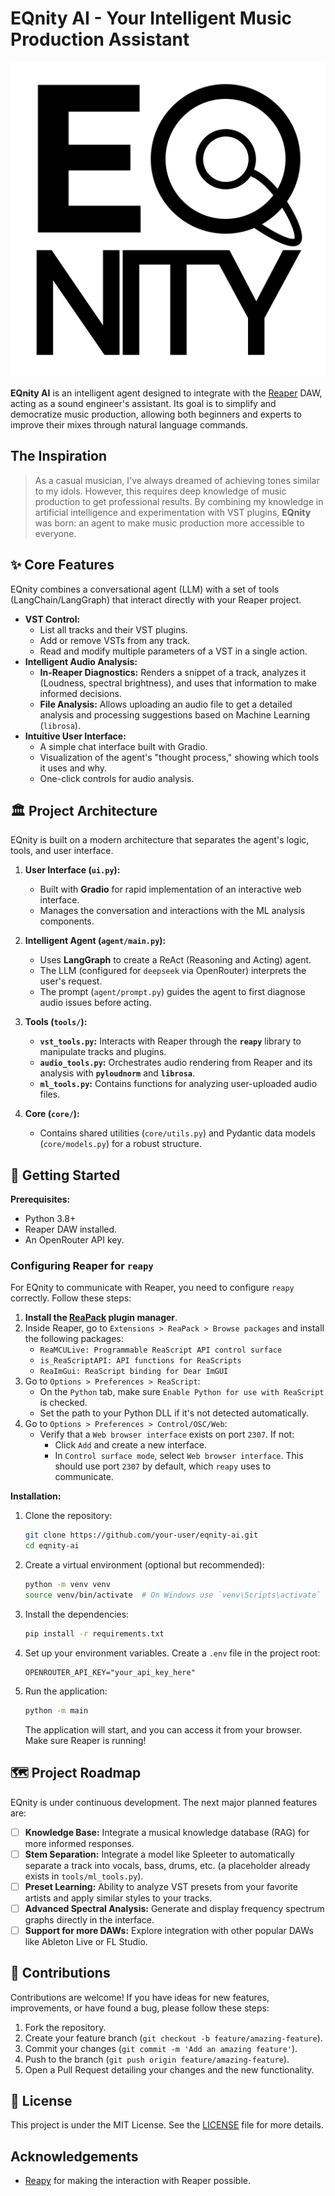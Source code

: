 # EQnity AI - Your Intelligent Music Production Assistant

![EQnity UI](assets/eqnity.png)

**EQnity AI** is an intelligent agent designed to integrate with the [Reaper](https://www.reaper.fm/) DAW, acting as a sound engineer's assistant. Its goal is to simplify and democratize music production, allowing both beginners and experts to improve their mixes through natural language commands.

## The Inspiration

> As a casual musician, I've always dreamed of achieving tones similar to my idols. However, this requires deep knowledge of music production to get professional results. By combining my knowledge in artificial intelligence and experimentation with VST plugins, **EQnity** was born: an agent to make music production more accessible to everyone.

## ✨ Core Features

EQnity combines a conversational agent (LLM) with a set of tools (LangChain/LangGraph) that interact directly with your Reaper project.

*   **VST Control:**
    *   List all tracks and their VST plugins.
    *   Add or remove VSTs from any track.
    *   Read and modify multiple parameters of a VST in a single action.
*   **Intelligent Audio Analysis:**
    *   **In-Reaper Diagnostics:** Renders a snippet of a track, analyzes it (Loudness, spectral brightness), and uses that information to make informed decisions.
    *   **File Analysis:** Allows uploading an audio file to get a detailed analysis and processing suggestions based on Machine Learning (`librosa`).
*   **Intuitive User Interface:**
    *   A simple chat interface built with Gradio.
    *   Visualization of the agent's "thought process," showing which tools it uses and why.
    *   One-click controls for audio analysis.

## 🏛️ Project Architecture

EQnity is built on a modern architecture that separates the agent's logic, tools, and user interface.

1.  **User Interface (`ui.py`):**
    *   Built with **Gradio** for rapid implementation of an interactive web interface.
    *   Manages the conversation and interactions with the ML analysis components.

2.  **Intelligent Agent (`agent/main.py`):**
    *   Uses **LangGraph** to create a ReAct (Reasoning and Acting) agent.
    *   The LLM (configured for `deepseek` via OpenRouter) interprets the user's request.
    *   The prompt (`agent/prompt.py`) guides the agent to first diagnose audio issues before acting.

3.  **Tools (`tools/`):**
    *   **`vst_tools.py`:** Interacts with Reaper through the **`reapy`** library to manipulate tracks and plugins.
    *   **`audio_tools.py`:** Orchestrates audio rendering from Reaper and its analysis with **`pyloudnorm`** and **`librosa`**.
    *   **`ml_tools.py`:** Contains functions for analyzing user-uploaded audio files.

4.  **Core (`core/`):**
    *   Contains shared utilities (`core/utils.py`) and Pydantic data models (`core/models.py`) for a robust structure.

## 🚀 Getting Started

**Prerequisites:**
*   Python 3.8+
*   Reaper DAW installed.
*   An OpenRouter API key.

### Configuring Reaper for `reapy`

For EQnity to communicate with Reaper, you need to configure `reapy` correctly. Follow these steps:

1.  **Install the [ReaPack](https://reapack.com/) plugin manager**.
2.  Inside Reaper, go to `Extensions > ReaPack > Browse packages` and install the following packages:
    *   `ReaMCULive: Programmable ReaScript API control surface`
    *   `is_ReaScriptAPI: API functions for ReaScripts`
    *   `ReaImGui: ReaScript binding for Dear ImGUI`
3.  Go to `Options > Preferences > ReaScript`:
    *   On the `Python` tab, make sure `Enable Python for use with ReaScript` is checked.
    *   Set the path to your Python DLL if it's not detected automatically.
4.  Go to `Options > Preferences > Control/OSC/Web`:
    *   Verify that a `Web browser interface` exists on port `2307`. If not:
        -   Click `Add` and create a new interface.
        -   In `Control surface mode`, select `Web browser interface`. This should use port `2307` by default, which `reapy` uses to communicate.

**Installation:**

1.  Clone the repository:
    ```bash
    git clone https://github.com/your-user/eqnity-ai.git
    cd eqnity-ai
    ```

2.  Create a virtual environment (optional but recommended):
    ```bash
    python -m venv venv
    source venv/bin/activate  # On Windows use `venv\Scripts\activate`
    ```

3.  Install the dependencies:
    ```bash
    pip install -r requirements.txt
    ```

4.  Set up your environment variables. Create a `.env` file in the project root:
    ```
    OPENROUTER_API_KEY="your_api_key_here"
    ```

5.  Run the application:
    ```bash
    python -m main
    ```
    The application will start, and you can access it from your browser. Make sure Reaper is running!

## 🗺️ Project Roadmap

EQnity is under continuous development. The next major planned features are:

*   [ ] **Knowledge Base:** Integrate a musical knowledge database (RAG) for more informed responses.
*   [ ] **Stem Separation:** Integrate a model like Spleeter to automatically separate a track into vocals, bass, drums, etc. (a placeholder already exists in `tools/ml_tools.py`).
*   [ ] **Preset Learning:** Ability to analyze VST presets from your favorite artists and apply similar styles to your tracks.
*   [ ] **Advanced Spectral Analysis:** Generate and display frequency spectrum graphs directly in the interface.
*   [ ] **Support for more DAWs:** Explore integration with other popular DAWs like Ableton Live or FL Studio.

## 🤝 Contributions

Contributions are welcome! If you have ideas for new features, improvements, or have found a bug, please follow these steps:

1.  Fork the repository.
2.  Create your feature branch (`git checkout -b feature/amazing-feature`).
3.  Commit your changes (`git commit -m 'Add an amazing feature'`).
4.  Push to the branch (`git push origin feature/amazing-feature`).
5.  Open a Pull Request detailing your changes and the new functionality.

## 📜 License
This project is under the MIT License. See the [LICENSE](LICENSE) file for more details.

## Acknowledgements
-   [Reapy](https://github.com/RomeoDespres/reapy) for making the interaction with Reaper possible.